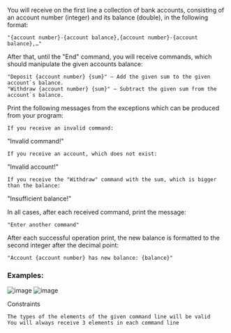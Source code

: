 You will receive on the first line a collection of bank accounts, consisting of an account number (integer) and its balance (double), in the following format:

    "{account number}-{account balance},{account number}-{account balance},…"

 After that, until the "End" command, you will receive commands, which should manipulate the given accounts balance:

	"Deposit {account number} {sum}" – Add the given sum to the given account`s balance. 
	"Withdraw {account number} {sum}" – Subtract the given sum from the account`s balance.

Print the following messages from the exceptions which can be produced from your program:

	If you receive an invalid command:

"Invalid command!"

	If you receive an account, which does not exist:

"Invalid account!"

	If you receive the "Withdraw" command with the sum, which is bigger than the balance:

"Insufficient balance!"

In all cases, after each received command, print the message:

	"Enter another command"

After each successful operation print, the new balance is formatted to the second integer after the decimal point:

	"Account {account number} has new balance: {balance}"

### Examples:

![image](https://user-images.githubusercontent.com/45227327/224575061-b9858639-e5a8-41aa-b945-ac478f1f3500.png)
![image](https://user-images.githubusercontent.com/45227327/224575077-8c08be62-375b-49cf-8619-a1b63b31fde4.png)

Constraints

	The types of the elements of the given command line will be valid
	You will always receive 3 elements in each command line
